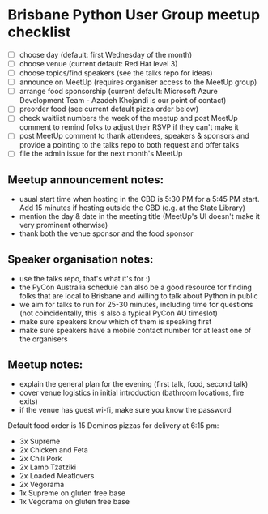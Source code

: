 # Brisbane Python User Group meetup checklist

- [ ] choose day (default: first Wednesday of the month)
- [ ] choose venue (current default: Red Hat level 3)
- [ ] choose topics/find speakers (see the talks repo for ideas)
- [ ] announce on MeetUp (requires organiser access to the MeetUp group)
- [ ] arrange food sponsorship (current default: Microsoft Azure Development Team - Azadeh Khojandi is our point of contact)
- [ ] preorder food (see current default pizza order below)
- [ ] check waitlist numbers the week of the meetup and post MeetUp comment to remind folks to adjust their RSVP if they can't make it
- [ ] post MeetUp comment to thank attendees, speakers & sponsors and provide a pointing to the talks repo to both request and offer talks
- [ ] file the admin issue for the next month's MeetUp

## Meetup announcement notes:

- usual start time when hosting in the CBD is 5:30 PM for a 5:45 PM start. Add 15 minutes if hosting outside the CBD (e.g. at the State Library)
- mention the day & date in the meeting title (MeetUp's UI doesn't make it very prominent otherwise)
- thank both the venue sponsor and the food sponsor

## Speaker organisation notes:

- use the talks repo, that's what it's for :)
- the PyCon Australia schedule can also be a good resource for finding folks that are local to Brisbane and willing to talk about Python in public
- we aim for talks to run for 25-30 minutes, including time for questions (not coincidentally, this is also a typical PyCon AU timeslot)
- make sure speakers know which of them is speaking first
- make sure speakers have a mobile contact number for at least one of the organisers

## Meetup notes:

- explain the general plan for the evening (first talk, food, second talk)
- cover venue logistics in initial introduction (bathroom locations, fire exits)
- if the venue has guest wi-fi, make sure you know the password

Default food order is 15 Dominos pizzas for delivery at 6:15 pm:

- 3x Supreme
- 2x Chicken and Feta
- 2x Chili Pork
- 2x Lamb Tzatziki
- 2x Loaded Meatlovers
- 2x Vegorama
- 1x Supreme on gluten free base
- 1x Vegorama on gluten free base

